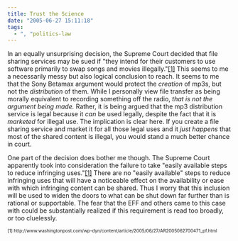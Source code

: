 ```yaml
---
title: Trust the Science
date: "2005-06-27 15:11:18"
tags:
  - ", "politics-law
---
```

<p>In an equally unsurprising decision, the Supreme Court decided that file sharing services may be sued if "they intend for their customers to use software primarily to swap songs and movies illegally."<a href="http://www.washingtonpost.com/wp-dyn/content/article/2005/06/27/AR2005062700471_pf.html">[1]</a> This seems to me a necessarily messy but also logical conclusion to reach.  It seems to me that the Sony Betamax argument would protect the <em>creation</em> of mp3s, but not the <em>distribution</em> of them.  While I personally view file transfer as being morally equivalent to recording something off the radio, <em>that is not the argument being made.</em> Rather, it is being argued that the mp3 distribution service is legal because it <em>can</em> be used legally, despite the fact that it is <em>marketed</em> for illegal use.  The implication is clear here.  If you create a file sharing service and market it for all those legal uses and it <em>just happens</em> that most of the shared content is illegal, you would stand a much better chance in court.</p>  <p>One part of the decision does bother me though. The Supreme Court apparently took into consideration the failure to take "easily available steps to reduce infringing uses."<a href="http://www.washingtonpost.com/wp-dyn/content/article/2005/06/27/AR2005062700471_pf.html">[1]</a> There are no "easily available" steps to reduce infringing uses that will have a noticeable effect on the availability or ease with which infringing content can be shared.  Thus I worry that this inclusion will be used to widen the doors to what can be shut down far further than is rational or supportable.  The fear that the EFF and others came to this case with could be substantially realized if this requirement is read too broadly, or too cluelessly.</p>  <font size="-2"> [1] http://www.washingtonpost.com/wp-dyn/content/article/2005/06/27/AR2005062700471_pf.html </font>

